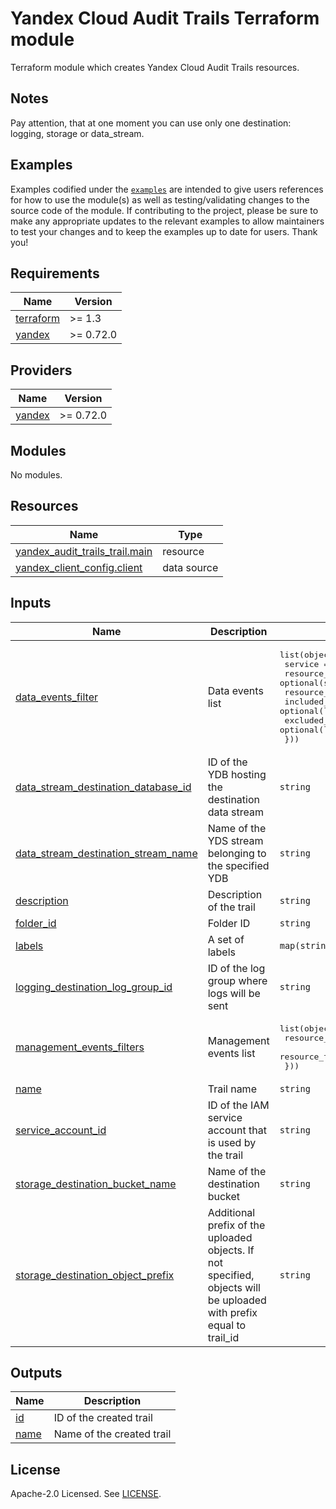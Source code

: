# Yandex Cloud Audit Trails Terraform module

Terraform module which creates Yandex Cloud Audit Trails resources.

## Notes
Pay attention, that at one moment you can use only one destination: logging, storage or data_stream.

## Examples

Examples codified under
the [`examples`](https://github.com/terraform-yacloud-modules/terraform-yandex-module-template/tree/main/examples) are intended
to give users references for how to use the module(s) as well as testing/validating changes to the source code of the
module. If contributing to the project, please be sure to make any appropriate updates to the relevant examples to allow
maintainers to test your changes and to keep the examples up to date for users. Thank you!

<!-- BEGINNING OF PRE-COMMIT-TERRAFORM DOCS HOOK -->
## Requirements

| Name | Version |
|------|---------|
| <a name="requirement_terraform"></a> [terraform](#requirement\_terraform) | >= 1.3 |
| <a name="requirement_yandex"></a> [yandex](#requirement\_yandex) | >= 0.72.0 |

## Providers

| Name | Version |
|------|---------|
| <a name="provider_yandex"></a> [yandex](#provider\_yandex) | >= 0.72.0 |

## Modules

No modules.

## Resources

| Name | Type |
|------|------|
| [yandex_audit_trails_trail.main](https://registry.terraform.io/providers/yandex-cloud/yandex/latest/docs/resources/audit_trails_trail) | resource |
| [yandex_client_config.client](https://registry.terraform.io/providers/yandex-cloud/yandex/latest/docs/data-sources/client_config) | data source |

## Inputs

| Name | Description | Type | Default | Required |
|------|-------------|------|---------|:--------:|
| <a name="input_data_events_filter"></a> [data\_events\_filter](#input\_data\_events\_filter) | Data events list | <pre>list(object({<br>    service         = string<br>    resource_id     = optional(string, null)<br>    resource_type   = string<br>    included_events = optional(list(string), null)<br>    excluded_events = optional(list(string), null)<br>  }))</pre> | `[]` | no |
| <a name="input_data_stream_destination_database_id"></a> [data\_stream\_destination\_database\_id](#input\_data\_stream\_destination\_database\_id) | ID of the YDB hosting the destination data stream | `string` | `null` | no |
| <a name="input_data_stream_destination_stream_name"></a> [data\_stream\_destination\_stream\_name](#input\_data\_stream\_destination\_stream\_name) | Name of the YDS stream belonging to the specified YDB | `string` | `null` | no |
| <a name="input_description"></a> [description](#input\_description) | Description of the trail | `string` | `""` | no |
| <a name="input_folder_id"></a> [folder\_id](#input\_folder\_id) | Folder ID | `string` | `null` | no |
| <a name="input_labels"></a> [labels](#input\_labels) | A set of labels | `map(string)` | `{}` | no |
| <a name="input_logging_destination_log_group_id"></a> [logging\_destination\_log\_group\_id](#input\_logging\_destination\_log\_group\_id) | ID of the log group where logs will be sent | `string` | `null` | no |
| <a name="input_management_events_filters"></a> [management\_events\_filters](#input\_management\_events\_filters) | Management events list | <pre>list(object({<br>    resource_id   = optional(string, null)<br>    resource_type = string<br>  }))</pre> | `[]` | no |
| <a name="input_name"></a> [name](#input\_name) | Trail name | `string` | n/a | yes |
| <a name="input_service_account_id"></a> [service\_account\_id](#input\_service\_account\_id) | ID of the IAM service account that is used by the trail | `string` | n/a | yes |
| <a name="input_storage_destination_bucket_name"></a> [storage\_destination\_bucket\_name](#input\_storage\_destination\_bucket\_name) | Name of the destination bucket | `string` | `null` | no |
| <a name="input_storage_destination_object_prefix"></a> [storage\_destination\_object\_prefix](#input\_storage\_destination\_object\_prefix) | Additional prefix of the uploaded objects. If not specified, objects will be uploaded with prefix equal to trail\_id | `string` | `null` | no |

## Outputs

| Name | Description |
|------|-------------|
| <a name="output_id"></a> [id](#output\_id) | ID of the created trail |
| <a name="output_name"></a> [name](#output\_name) | Name of the created trail |
<!-- END OF PRE-COMMIT-TERRAFORM DOCS HOOK -->

## License

Apache-2.0 Licensed.
See [LICENSE](https://github.com/terraform-yacloud-modules/terraform-yandex-module-template/blob/main/LICENSE).
